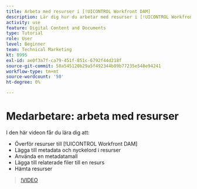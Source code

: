 ```yaml
---
title: Arbeta med resurser i [!UICONTROL Workfront DAM]
description: Lär dig hur du arbetar med resurser i [!UICONTROL Workfront DAM].
activity: use
feature: Digital Content and Documents
type: Tutorial
role: User
level: Beginner
team: Technical Marketing
kt: 8995
exl-id: ae0f3a7f-ca79-451f-851c-6792f44d218f
source-git-commit: 58a545120b29a5f492344b89b77235e548e94241
workflow-type: tm+mt
source-wordcount: '50'
ht-degree: 0%

---
```


# Medarbetare: arbeta med resurser

I den här videon får du lära dig att:

* Överför resurser till [!UICONTROL Workfront DAM]
* Lägga till metadata och nyckelord i resurser
* Använda en metadatamall
* Lägga till relaterade filer till en resurs
* Hämta resurser

>[!VIDEO](https://video.tv.adobe.com/v/335255/?quality=12)
